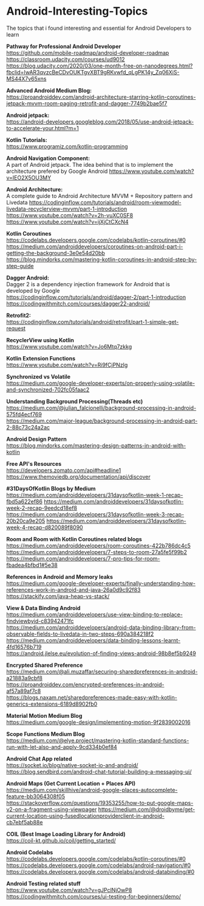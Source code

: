 # Android-Interesting-Topics
The topics that i found interesting and essential for Android Developers to learn

**Pathway for Professional Android Developer** <br/>
https://github.com/mobile-roadmap/android-developer-roadmap<br/>
 https://classroom.udacity.com/courses/ud9012<br/>
 https://blog.udacity.com/2020/03/one-month-free-on-nanodegrees.html?fbclid=IwAR3qvzcBeCDvOUKTgvXBT9gRKvwfd_qLgPK14y_Zq06XiS-MS44X7v65xns

**Advanced Android Medium Blog:** <br/>
https://proandroiddev.com/android-architecture-starring-kotlin-coroutines-jetpack-mvvm-room-paging-retrofit-and-dagger-7749b2bae5f7

**Android jetpack:** <br/>
https://android-developers.googleblog.com/2018/05/use-android-jetpack-to-accelerate-your.html?m=1

**Kotlin Tutorials:** <br/>
https://www.programiz.com/kotlin-programming

**Android Navigation Component:** <br/>
A part of Android jetpack. The idea behind that is to implement the architecture prefered by Google Android
https://www.youtube.com/watch?v=IEO2X5OU3MY

**Android Architecture:** <br/>
A complete guide to Android Architecture MVVM + Repository pattern and Livedata 
 https://codinginflow.com/tutorials/android/room-viewmodel-livedata-recyclerview-mvvm/part-1-introduction <br/>
 https://www.youtube.com/watch?v=2h-vuXC0SF8 <br/>
 https://www.youtube.com/watch?v=ijXjCtCXcN4

**Kotlin Coroutines** <br/>
https://codelabs.developers.google.com/codelabs/kotlin-coroutines/#0 <br/>
https://medium.com/androiddevelopers/coroutines-on-android-part-i-getting-the-background-3e0e54d20bb <br/>
https://blog.mindorks.com/mastering-kotlin-coroutines-in-android-step-by-step-guide

**Dagger Android:** <br/>
Dagger 2 is a dependency injection framework for Android that is developed by Google <br/>
https://codinginflow.com/tutorials/android/dagger-2/part-1-introduction <br/>
https://codingwithmitch.com/courses/dagger22-android/

**Retrofit2:** <br/>
https://codinginflow.com/tutorials/android/retrofit/part-1-simple-get-request

**RecyclerView using Kotlin** <br/>
https://www.youtube.com/watch?v=Jo6Mtq7zkkg

**Kotlin Extension Functions** <br/>
https://www.youtube.com/watch?v=Ri9fCjPNzIg

**Synchronized vs Volatile** <br/>
https://medium.com/google-developer-experts/on-properly-using-volatile-and-synchronized-702fc05faac2

**Understanding Background Processing(Threads etc)** <br/>
https://medium.com/@julian_falcionelli/background-processing-in-android-575fd4ecf769 <br/>
https://medium.com/major-league/background-processing-in-android-part-2-88c73c24a2ac

**Android Design Pattern** <br/>
https://blog.mindorks.com/mastering-design-patterns-in-android-with-kotlin

**Free API's Resources** <br/>
https://developers.zomato.com/api#headline1 <br/>
https://www.themoviedb.org/documentation/api/discover

**#31DaysOfKotlin Blogs by Medium** <br/>
https://medium.com/androiddevelopers/31daysofkotlin-week-1-recap-fbd5a622ef86
https://medium.com/androiddevelopers/31daysofkotlin-week-2-recap-9eedcd18ef8
https://medium.com/androiddevelopers/31daysofkotlin-week-3-recap-20b20ca9e205
https://medium.com/androiddevelopers/31daysofkotlin-week-4-recap-d820089f8090

**Room and Room with Kotlin Coroutines related blogs** <br/>
https://medium.com/androiddevelopers/room-coroutines-422b786dc4c5
https://medium.com/androiddevelopers/7-steps-to-room-27a5fe5f99b2 <br/>
https://medium.com/androiddevelopers/7-pro-tips-for-room-fbadea4bfbd1#5e38

**References in Android and Memory leaks** <br/>
https://medium.com/google-developer-experts/finally-understanding-how-references-work-in-android-and-java-26a0d9c92f83 <br/>
https://stackify.com/java-heap-vs-stack/

**View & Data Binding Android** <br/>
https://medium.com/androiddevelopers/use-view-binding-to-replace-findviewbyid-c83942471fc <br/>
https://medium.com/androiddevelopers/android-data-binding-library-from-observable-fields-to-livedata-in-two-steps-690a384218f2 <br/>
https://medium.com/androiddevelopers/data-binding-lessons-learnt-4fd16576b719 <br/>
https://android.jlelse.eu/evolution-of-finding-views-android-98b8ef5b9249

**Encrypted Shared Preference** <br/>
https://medium.com/@ali.muzaffar/securing-sharedpreferences-in-android-a21883a9cbf8<br/>
https://proandroiddev.com/encrypted-preferences-in-android-af57a89af7c8 <br/>
https://blogs.naxam.net/sharedpreferences-made-easy-with-kotlin-generics-extensions-6189d8902fb0

**Material Motion Medium Blog** <br/>
https://medium.com/google-design/implementing-motion-9f2839002016

**Scope Functions Medium Blog** <br/>
https://medium.com/@elye.project/mastering-kotlin-standard-functions-run-with-let-also-and-apply-9cd334b0ef84

**Android Chat App related** <br/>
https://socket.io/blog/native-socket-io-and-android/<br/>
https://blog.sendbird.com/android-chat-tutorial-building-a-messaging-ui/

**Android Maps (Get Current Location + Places API)** <br/>
https://medium.com/skillhive/android-google-places-autocomplete-feature-bb3064308f05 <br/>
 https://stackoverflow.com/questions/19353255/how-to-put-google-maps-v2-on-a-fragment-using-viewpager
 https://medium.com/@droidbyme/get-current-location-using-fusedlocationproviderclient-in-android-cb7ebf5ab88e

**COIL (Best Image Loading Library for Android)** <br/>
https://coil-kt.github.io/coil/getting_started/

**Android Codelabs** <br/>
https://codelabs.developers.google.com/codelabs/kotlin-coroutines/#0 <br/>
https://codelabs.developers.google.com/codelabs/android-navigation/#0 <br/>
https://codelabs.developers.google.com/codelabs/android-databinding/#0


**Android Testing related stuff** <br/>
https://www.youtube.com/watch?v=gJPclNjOwP8<br/>
https://codingwithmitch.com/courses/ui-testing-for-beginners/demo/
